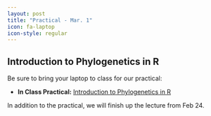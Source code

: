 ```yaml
---
layout: post
title: "Practical - Mar. 1"
icon: fa-laptop
icon-style: regular
---
```


## Introduction to Phylogenetics in R 

Be sure to bring your laptop to class for our practical:

* **In Class Practical:** [Introduction to Phylogenetics in R](https://eeob-macroevolution.github.io/Practicals/Intro_to_Phylo/intro_to_phylo.html)

In addition to the practical, we will finish up the lecture from Feb 24.